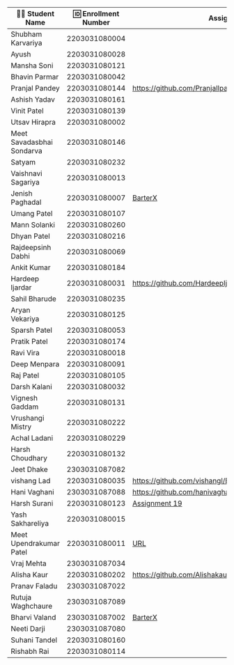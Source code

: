 | 👩‍🎓 Student Name       | 🆔 Enrollment Number | Assignment 19 URL | GitHub Repo |
|-----------------------|----------------------|-------------------|-------------|
| Shubham Karvariya     | 2203031080004        |                   |             |
| Ayush                 | 2203031080028        |                   |             |
| Mansha Soni           | 2203031080121        |                   |             |
| Bhavin Parmar         | 2203031080042        |                   |             |
| Pranjal Pandey        | 2203031080144        |https://github.com/Pranjallpandey1504/BarterX/blob/main/index.js                   |https://github.com/Pranjallpandey1504/BarterX             |
| Ashish Yadav          | 2203031080161        |                   |             |
| Vinit Patel           | 2203031080139        |                   |             |
| Utsav Hirapra         | 2203031080002        |                   |             |
| Meet Savadasbhai Sondarva | 2203031080146    |                   |             |
| Satyam                | 2203031080232        |                   |             |
| Vaishnavi Sagariya    | 2203031080013        |                   |             |
| Jenish Paghadal       | 2203031080007        | [BarterX](https://github.com/ItsJESH/BarterX/blob/main/index.js) |[GitHub](https://github.com/ItsJESH/BarterX/)             |
| Umang Patel           | 2203031080107        |                   |             |
| Mann Solanki          | 2203031080260        |                   |             |
| Dhyan Patel           | 2203031080216        |                   |             |
| Rajdeepsinh Dabhi     | 2203031080069        |                   |             |
| Ankit Kumar           | 2203031080184        |                   |             |
| Hardeep Ijardar       | 2203031080031        |https://github.com/HardeepIjardar/BarterX/blob/main/index.js|https://github.com/HardeepIjardar/BarterX|
| Sahil Bharude         | 2203031080235        |                   |             |
| Aryan Vekariya        | 2203031080125        |                   |             |
| Sparsh Patel          | 2203031080053        |                   |             |
| Pratik Patel          | 2203031080174        |                   |             |
| Ravi Vira             | 2203031080018        |                   |             |
| Deep Menpara          | 2203031080091        |                   |             |
| Raj Patel             | 2203031080105        |                   |             |
| Darsh Kalani          | 2203031080032        |                   |             |
| Vignesh Gaddam        | 2203031080131        |                   |             |
| Vrushangi Mistry      | 2203031080222        |                   |             |
| Achal Ladani          | 2203031080229        |                   |             |
| Harsh Choudhary       | 2203031080132        |                   |             |
| Jeet Dhake            | 2303031087082        |                   |             |
| vishang Lad           | 2203031080035        |https://github.com/vishangl/Barterx/blob/main/index.js|https://github.com/vishangl/Barterx|
| Hani Vaghani          | 2303031087088        |https://github.com/hanivaghani/BarterX/blob/main/index.js|https://github.com/hanivaghani/BarterX|
| Harsh Surani          | 2203031080123        | [Assignment 19](https://github.com/suraniharsh/BarterX/blob/main/index.js)                  | [GitHub](https://github.com/suraniharsh/BarterX/tree/main)             |
| Yash Sakhareliya      | 2203031080015        |                   |             |
| Meet Upendrakumar Patel | 2203031080011      |[URL](https://github.com/MeetPatel54/BarterX/blob/main/index.js)                  |[GitHub](https://github.com/MeetPatel54/BarterX.git)             |
| Vraj Mehta            | 2303031087034        |                   |             |
| Alisha Kaur           | 2203031080202        |https://github.com/Alishakaur431/BarterX/blob/main/index.js                 |  https://github.com/Alishakaur431/BarterX           |
| Pranav Faladu         | 2303031087022        |                   |             |
| Rutuja Waghchaure     | 2303031087089        |                   |             |
| Bharvi Valand         | 2303031087002        |[BarterX](https://github.com/bharvivaland/BarterX/blob/main/index.js)|[Github](https://github.com/bharvivaland/BarterX.git)|
| Neeti Darji           | 2303031087080        |                   |             |
| Suhani Tandel         | 2203031080160        |                   |             |
| Rishabh Rai           | 2203031080114        |                   |             |

